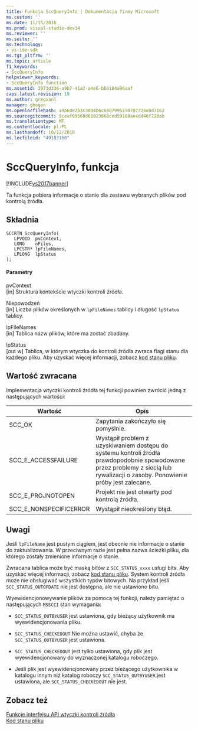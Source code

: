 ```yaml
---
title: Funkcja SccQueryInfo | Dokumentacja firmy Microsoft
ms.custom: ''
ms.date: 11/15/2016
ms.prod: visual-studio-dev14
ms.reviewer: ''
ms.suite: ''
ms.technology:
- vs-ide-sdk
ms.tgt_pltfrm: ''
ms.topic: article
f1_keywords:
- SccQueryInfo
helpviewer_keywords:
- SccQueryInfo function
ms.assetid: 3973d336-a9b7-41a2-a4e6-bb8184a96aaf
caps.latest.revision: 19
ms.author: gregvanl
manager: ghogen
ms.openlocfilehash: a9b6de2b3c3894b6c6807995150707338e0d7162
ms.sourcegitcommit: 9ceaf69568d61023868ced59108ae4dd46f720ab
ms.translationtype: MT
ms.contentlocale: pl-PL
ms.lasthandoff: 10/12/2018
ms.locfileid: "49183160"
---
```

# <a name="sccqueryinfo-function"></a>SccQueryInfo, funkcja
[!INCLUDE[vs2017banner](../includes/vs2017banner.md)]

Ta funkcja pobiera informacje o stanie dla zestawu wybranych plików pod kontrolą źródła.  
  
## <a name="syntax"></a>Składnia  
  
```cpp#  
SCCRTN SccQueryInfo(  
   LPVOID  pvContext,  
   LONG    nFiles,  
   LPCSTR* lpFileNames,  
   LPLONG  lpStatus  
);  
```  
  
#### <a name="parameters"></a>Parametry  
 pvContext  
 [in] Struktura kontekście wtyczki kontroli źródła.  
  
 Niepowodzeń  
 [in] Liczba plików określonych w `lpFileNames` tablicy i długość `lpStatus` tablicy.  
  
 lpFileNames  
 [in] Tablica nazw plików, które ma zostać zbadany.  
  
 lpStatus  
 [out w] Tablica, w którym wtyczka do kontroli źródła zwraca flagi stanu dla każdego pliku. Aby uzyskać więcej informacji, zobacz [kod stanu pliku](../extensibility/file-status-code-enumerator.md).  
  
## <a name="return-value"></a>Wartość zwracana  
 Implementacja wtyczki kontroli źródła tej funkcji powinien zwrócić jedną z następujących wartości:  
  
|Wartość|Opis|  
|-----------|-----------------|  
|SCC_OK|Zapytania zakończyło się pomyślnie.|  
|SCC_E_ACCESSFAILURE|Wystąpił problem z uzyskiwaniem dostępu do systemu kontroli źródła prawdopodobnie spowodowane przez problemy z siecią lub rywalizacji o zasoby. Ponowienie próby jest zalecane.|  
|SCC_E_PROJNOTOPEN|Projekt nie jest otwarty pod kontrolą źródła.|  
|SCC_E_NONSPECIFICERROR|Wystąpił nieokreślony błąd.|  
  
## <a name="remarks"></a>Uwagi  
 Jeśli `lpFileName` jest pustym ciągiem, jest obecnie nie informacje o stanie do zaktualizowania. W przeciwnym razie jest pełna nazwa ścieżki pliku, dla którego zostały zmienione informacje o stanie.  
  
 Zwracana tablica może być maską bitów z `SCC_STATUS_xxxx` usługi bits. Aby uzyskać więcej informacji, zobacz [kod stanu pliku](../extensibility/file-status-code-enumerator.md). System kontroli źródła może nie obsługiwać wszystkich typów bitowych. Na przykład jeśli `SCC_STATUS_OUTOFDATE` nie jest dostępna, ale nie ustawiono bitu.  
  
 Wyewidencjonowywanie plików za pomocą tej funkcji, należy pamiętać o następujących `MSSCCI` stan wymagania:  
  
-   `SCC_STATUS_OUTBYUSER` jest ustawiona, gdy bieżący użytkownik ma wyewidencjonowania pliku.  
  
-   `SCC_STATUS_CHECKEDOUT` Nie można ustawić, chyba że `SCC_STATUS_OUTBYUSER` jest ustawiona.  
  
-   `SCC_STATUS_CHECKEDOUT` jest tylko ustawiona, gdy plik jest wyewidencjonowany do wyznaczonej katalogu roboczego.  
  
-   Jeśli plik jest wyewidencjonowany przez bieżącego użytkownika w katalogu innym niż katalog roboczy `SCC_STATUS_OUTBYUSER` jest ustawiona, ale `SCC_STATUS_CHECKEDOUT` nie jest.  
  
## <a name="see-also"></a>Zobacz też  
 [Funkcje interfejsu API wtyczki kontroli źródła](../extensibility/source-control-plug-in-api-functions.md)   
 [Kod stanu pliku](../extensibility/file-status-code-enumerator.md)

